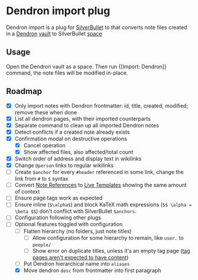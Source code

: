 # Dendron import plug

Dendron import is a plug for [SilverBullet](https://silverbullet.md) to that converts note files created in a [Dendron](https://www.dendron.so/) [vault](https://wiki.dendron.so/notes/6682fca0-65ed-402c-8634-94cd51463cc4/) to SilverBullet [space](https://silverbullet.md/Spaces)

## Usage

Open the Dendron vault as a space. Then run {[Import: Dendron]} command, the note files will be modified in-place.

## Roadmap

- [x] Only import notes with Dendron frontmatter: id, title, created, modified; remove these when done
- [x] List all dendron pages, with their imported counterparts
- [x] Separate command to clean up all imported Dendron notes
- [x] Detect conflicts if a created note already exists
- [x] Confirmation modal on destructive operations
  - [x] Cancel operation
  - [x] Show affected files, also affected/total count
- [x] Switch order of address and display text in wikilinks
- [x] Change `@person` links to regular wikilinks
- [ ] Create `$anchor` for every `#header` referenced in some link, change the link from `#` to `$` syntax
- [ ] Convert [Note References](https://wiki.dendron.so/notes/f1af56bb-db27-47ae-8406-61a98de6c78c/) to [Live Templates](https://silverbullet.md/Live%20Templates) showing the same amount of context
- [ ] Ensure page tags work as expected
- [ ] Ensure inline (`$\alpha$`) and block KaTeX math expressions (`$$ \alpha = \beta $$`) don't conflict with SilverBullet `$anchors`.
- [ ] Configuration following other plugs
- [ ] Optional features toggled with configuration
  - [ ] Flatten hierarchy (no folders, just note titles)
    - [ ] Allow configuration for some hierarchy to remain, like `user.` to `people/`
    - [ ] Show error on duplicate titles, unless it's an empty tag page ([tag pages aren't expected to have content](https://github.com/silverbulletmd/silverbullet/issues/98))
  - [ ] Put Dendron hierarchical name into `aliases`
  - [x] Move dendron `desc` from frontmatter into first paragraph
